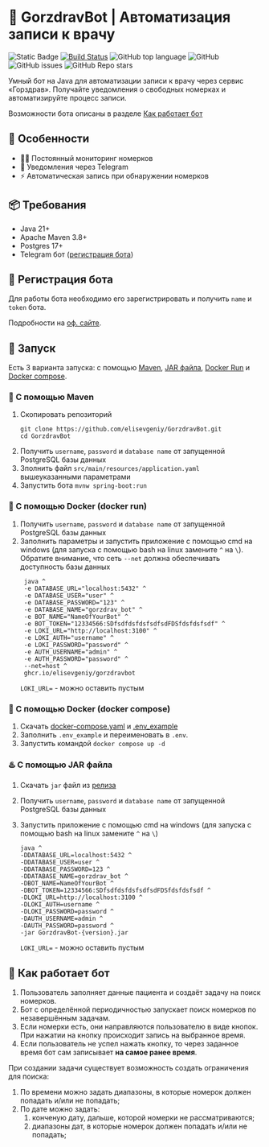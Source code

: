 # 🏥 GorzdravBot | Автоматизация записи к врачу

<!--Блок информации о репозитории в бейджах-->
![Static Badge](https://img.shields.io/badge/elisevgeniy-GorzdravBot-GorzdravBot)
[![Build Status](https://img.shields.io/github/actions/workflow/status/elisevgeniy/GorzdravBot/build.yml?branch=master)](https://github.com/elisevgeniy/GorzdravBot/actions)
![GitHub top language](https://img.shields.io/github/languages/top/elisevgeniy/GorzdravBot)
![GitHub](https://img.shields.io/github/license/elisevgeniy/GorzdravBot)
![GitHub issues](https://img.shields.io/github/issues/elisevgeniy/GorzdravBot)
![GitHub Repo stars](https://img.shields.io/github/stars/elisevgeniy/GorzdravBot)

Умный бот на Java для автоматизации записи к врачу через сервис «Горздрав».
Получайте уведомления о свободных номерках и автоматизируйте процесс записи.

Возможности бота описаны в разделе [Как работает бот](#-как-работает-бот)

## 🌟 Особенности

- 🕵️‍♂️ Постоянный мониторинг номерков
- 🔔 Уведомления через Telegram
- ⚡ Автоматическая запись при обнаружении номерков

## 📦 Требования

- Java 21+
- Apache Maven 3.8+
- Postgres 17+
- Telegram бот ([регистрация бота](#-регистрация-бота))

## 💬 Регистрация бота

Для работы бота необходимо его зарегистрировать и получить `name` и `token` бота.

Подробности на [оф. сайте](https://core.telegram.org/bots/features#creating-a-new-bot).

## 🚀 Запуск

Есть 3 варианта запуска: с помощью [Maven](#-с-помощью-maven), [JAR файла](#-с-помощью-jar-файла), 
[Docker Run](#-с-помощью-docker-docker-run) и [Docker compose](#-с-помощью-docker-docker-compose).

### 🔨 С помощью Maven

1. Скопировать репозиторий
   ```
   git clone https://github.com/elisevgeniy/GorzdravBot.git
   cd GorzdravBot
   ```
2. Получить `username`, `password` и `database name` от запущенной PostgreSQL базы данных
3. Зполнить файл `src/main/resources/application.yaml` вышеуказанными параметрами
4. Запустить бота ```mvnw spring-boot:run```

### 🐳 С помощью Docker (docker run)

1. Получить `username`, `password` и `database name` от запущенной PostgreSQL базы данных
2. Заполнить параметры и запустить приложение с помощью cmd на windows (для запуска с помощью bash на linux замените `^` на `\`).<br>
   Обратите внимание, что сеть `--net` должна обеспечивать доступность базы данных<br>
   ``` 
    java ^
    -e DATABASE_URL="localhost:5432" ^
    -e DATABASE_USER="user" ^
    -e DATABASE_PASSWORD="123" ^
    -e DATABASE_NAME="gorzdrav_bot" ^
    -e BOT_NAME="NameOfYourBot" ^
    -e BOT_TOKEN="12334566:SDfsdfdsfdsfsdfsdFDSfdsfdsfsdf" ^
    -e LOKI_URL="http://localhost:3100" ^
    -e LOKI_AUTH="username" ^
    -e LOKI_PASSWORD="password" ^
    -e AUTH_USERNAME="admin" ^
    -e AUTH_PASSWORD="password" ^
    --net=host ^
    ghcr.io/elisevgeniy/gorzdravbot
    ```
   `LOKI_URL=` - можно оставить пустым

### 🐳 С помощью Docker (docker compose)

   1. Скачать [docker-compose.yaml](docker/docker-compose.yml) и [.env_example](docker/.env_example)
   2. Заполнить `.env_example` и переименовать в `.env`.
   3. Запустить командой `docker compose up -d` 

### ♨️ С помощью JAR файла

1. Скачать `jar` файл из [релиза](https://github.com/elisevgeniy/GorzdravBot/releases)
2. Получить `username`, `password` и `database name` от запущенной PostgreSQL базы данных
3. Запустить приложение с помощью cmd на windows (для запуска с помощью bash на linux замените `^` на `\`)

   ``` 
   java ^
   -DDATABASE_URL=localhost:5432 ^
   -DDATABASE_USER=user ^
   -DDATABASE_PASSWORD=123 ^
   -DDATABASE_NAME=gorzdrav_bot ^
   -DBOT_NAME=NameOfYourBot ^
   -DBOT_TOKEN=12334566:SDfsdfdsfdsfsdfsdFDSfdsfdsfsdf ^
   -DLOKI_URL=http://localhost:3100 ^
   -DLOKI_AUTH=username ^
   -DLOKI_PASSWORD=password ^
   -DAUTH_USERNAME=admin ^
   -DAUTH_PASSWORD=password ^
   -jar GorzdravBot-{version}.jar
   ```
   `LOKI_URL=` - можно оставить пустым

## 📃 Как работает бот

1. Пользователь заполняет данные пациента и создаёт задачу на поиск номерков.
2. Бот с определённой периодичностью запускает поиск номерков по незавершённым задачам.
3. Если номерки есть, они направляются пользователю в виде кнопок. При нажатии на кнопку происходит запись на выбранное
   время.
4. Если пользователь не успел нажать кнопку, то через заданное время бот сам записывает **на самое ранее время**.

При создании задачи существует возможность создать ограничения для поиска:
1. По времени можно задать диапазоны, в которые номерок должен попадать и/или не попадать;
2. По дате можно задать:
    1. конченую дату, дальше, которой номерки не рассматриваются;
    2. диапазоны дат, в которые номерок должен попадать и/или не попадать;